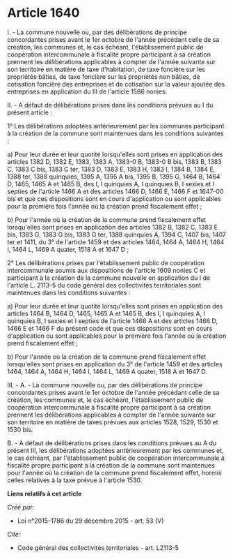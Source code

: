 # Article 1640

I. - La commune nouvelle ou, par des délibérations de principe concordantes prises avant le 1er octobre de l'année précédant
celle de sa création, les communes et, le cas échéant, l'établissement public de coopération intercommunale à fiscalité
propre participant à sa création prennent les délibérations applicables à compter de l'année suivante sur son territoire en
matière de taxe d'habitation, de taxe foncière sur les propriétés bâties, de taxe foncière sur les propriétés non bâties, de
cotisation foncière des entreprises et de cotisation sur la valeur ajoutée des entreprises en application du III de l'article
1586 nonies.

II. - A défaut de délibérations prises dans les conditions prévues au I du présent article :

1° Les délibérations adoptées antérieurement par les communes participant à la création de la commune sont maintenues dans
les conditions suivantes :

a) Pour leur durée et leur quotité lorsqu'elles sont prises en application des articles 1382 D, 1382 E, 1383, 1383 A, 1383-0
B, 1383-0 B bis, 1383 B, 1383 C, 1383 C bis, 1383 C ter, 1383 D, 1383 E, 1383 H, 1383 I, 1384 B, 1384 E, 1388 ter, 1388
quinquies, 1395 A, 1395 A bis, 1395 B, 1395 G, 1464 B, 1464 D, 1465, 1465 A et 1465 B, des I, I quinquies A, I quinquies B, I
sexies et I septies de l'article 1466 A et des articles 1466 D, 1466 E, 1466 F et 1647-00 bis et que ces dispositions sont en
cours d'application ou sont applicables pour la première fois l'année où la création prend fiscalement effet ;

b) Pour l'année où la création de la commune prend fiscalement effet lorsqu'elles sont prises en application des articles
1382 B, 1382 C, 1383 E bis, 1383 G, 1383 G bis, 1383 G ter, 1388 quinquies A, 1394 C, 1407 bis, 1407 ter et 1411, du 3° de
l'article 1459 et des articles 1464, 1464 A, 1464 H, 1464 I, 1464 L, 1469 A quater, 1518 A et 1647 D ;

2° Les délibérations prises par l'établissement public de coopération intercommunale soumis aux dispositions de l'article
1609 nonies C et participant à la création de la commune nouvelle en application du I de l'article L. 2113-5 du code général
des collectivités territoriales sont maintenues dans les conditions suivantes :

a) Pour leur durée et leur quotité lorsqu'elles sont prises en application des articles 1464 B, 1464 D, 1465, 1465 A et 1465
B, des I, I quinquies A, I quinquies B, I sexies et I septies de l'article 1466 A et des articles 1466 D, 1466 E et 1466 F du
présent code et que ces dispositions sont en cours d'application ou sont applicables pour la première fois l'année où la
création prend fiscalement effet ;

b) Pour l'année où la création de la commune prend fiscalement effet lorsqu'elles sont prises en application du 3° de
l'article 1459 et des articles 1464, 1464 A, 1464 H, 1464 I, 1464 L, 1469 A quater, 1518 A et 1647 D.

III. - A. - La commune nouvelle ou, par des délibérations de principe concordantes prises avant le 1er octobre de l'année
précédant celle de sa création, les communes et, le cas échéant, l'établissement public de coopération intercommunale à
fiscalité propre participant à sa création prennent les délibérations applicables à compter de l'année suivante sur son
territoire en matière de taxes prévues aux articles 1528, 1529, 1530 et 1530 bis.

B. - A défaut de délibérations prises dans les conditions prévues au A du présent III, les délibérations adoptées
antérieurement par les communes et, le cas échéant, par l'établissement public de coopération intercommunale à fiscalité
propre participant à la création de la commune sont maintenues pour l'année où la création de la commune prend fiscalement
effet, hormis celles relatives à la taxe prévue à l'article 1530.

**Liens relatifs à cet article**

_Créé par_:

  - Loi n°2015-1786 du 29 décembre 2015 - art. 53 (V)

_Cite_:

  - Code général des collectivités territoriales - art. L2113-5
